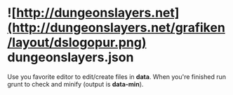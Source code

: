 ![http://dungeonslayers.net](http://dungeonslayers.net/grafiken/layout/dslogopur.png)
dungeonslayers.json
=============

Use you favorite editor to edit/create files in **data**. When you're finished run grunt to check and minify (output is **data-min**).

